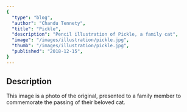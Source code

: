 ```yaml
---
{
  "type": "blog",
  "author": "Chandu Tennety",
  "title": "Pickle",
  "description": "Pencil illustration of Pickle, a family cat",
  "image": "/images/illustration/pickle.jpg",
  "thumb": "/images/illustration/pickle.jpg",
  "published": "2018-12-15",
}
---
```


## Description
This image is a photo of the original, presented to a family member to commemorate the passing of their beloved cat.
